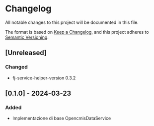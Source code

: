 # Changelog

All notable changes to this project will be documented in this file.

The format is based on [Keep a Changelog](https://keepachangelog.com/en/1.1.0/),
and this project adheres to [Semantic Versioning](https://semver.org/spec/v2.0.0.html).

## [Unreleased]

### Changed

- fj-service-helper-version 0.3.2

## [0.1.0] - 2024-03-23

### Added

- Implementazione di base OpencmisDataService